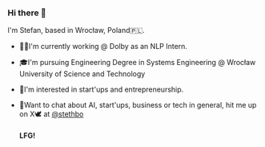 ### Hi there 👋

I'm Stefan, based in Wrocław, Poland🇵🇱.

- 🧑‍💻I'm currently working @ Dolby as an NLP Intern.
- 🎓I'm pursuing Engineering Degree in Systems Engineering @ Wrocław University of Science and Technology
- 🧐I'm interested in start'ups and entrepreneurship.
- 💬Want to chat about AI, start'ups, business or tech in general, hit me up on X🕊️ at [@stethbo](https://twitter.com/stethbo)
  
  #### **LFG!**
<!--
**stethbo/stethbo** is a ✨ _special_ ✨ repository because its `README.md` (this file) appears on your GitHub profile.

Here are some ideas to get you started:

- 🔭 I’m currently working on ...
- 🌱 I’m currently learning ...
- 👯 I’m looking to collaborate on ...
- 🤔 I’m looking for help with ...
- 💬 Ask me about ...
- 📫 How to reach me: ...
- ⚡ Fun fact: ...
-->
